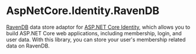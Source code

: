 # AspNetCore.Identity.RavenDB

[RavenDB](https://ravendb.net/) data store adaptor for  [ASP.NET Core Identity](https://github.com/aspnet/Identity), which allows you to build ASP.NET Core web applications, including membership, login, and user data. With this library, you can store your user's membership related data on RavenDB.